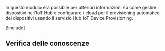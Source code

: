 In questo modulo era possibile per ulteriori informazioni su come gestire i dispositivi nell'IoT Hub e configurare i cloud per il provisioning automatico dei dispositivi usando il servizio Hub IoT Device Provisioning.

[!include[](../../../includes/azure-sandbox-cleanup.md)]

## <a name="knowledge-check"></a>Verifica delle conoscenze